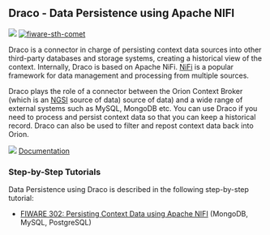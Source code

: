 <hr class="core" style="display:none"/>
<h2>Draco  - Data Persistence using Apache NIFI</h2>

[![](https://nexus.lab.fiware.org/repository/raw/public/badges/chapters/core.svg)](https://www.fiware.org/developers/catalogue/)
[![fiware-sth-comet](https://nexus.lab.fiware.org/repository/raw/public/badges/stackoverflow/sth-comet.svg)](http://stackoverflow.com/questions/tagged/fiware-sth-comet)

Draco is a connector in charge of persisting context data sources into other third-party databases and storage systems,
creating a historical view of the context. Internally, Draco is based on Apache NiFi. [NiFi](https://nifi.apache.org) is
a popular framework for data management and processing from multiple sources.

Draco plays the role of a connector between the Orion Context Broker (which is an
[NGSI](https://swagger.lab.fiware.org/?url=https://raw.githubusercontent.com/Fiware/specifications/master/OpenAPI/ngsiv2/ngsiv2-openapi.json)
source of data) source of data) and a wide range of external systems such as MySQL, MongoDB etc. You can use Draco if
you need to process and persist context data so that you can keep a historical record. Draco can also be used to filter
and repost context data back into Orion.

![](https://fiware.github.io/academy/img/books.png) [Documentation](https://fiware-draco.rtfd.io)

<h3>Step-by-Step Tutorials</h3>

Data Persistence using Draco is described in the following step-by-step tutorial:

-   [FIWARE 302: Persisting Context Data using Apache NIFI](https://fiware-tutorials.readthedocs.io/en/latest/historic-context-nifi)
    (MongoDB, MySQL, PostgreSQL)
